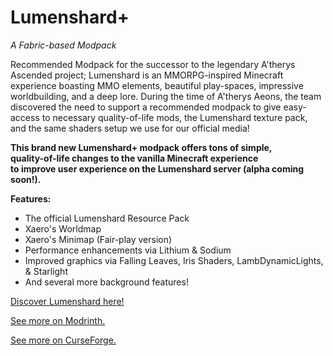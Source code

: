 # Lumenshard+  
*A Fabric-based Modpack*

Recommended Modpack for the successor to the legendary A'therys Ascended project; Lumenshard is an MMORPG-inspired Minecraft experience boasting MMO elements, beautiful play-spaces, impressive worldbuilding, and a deep lore. During the time of A'therys Aeons, the team discovered the need to support a recommended modpack to give easy-access to necessary quality-of-life mods, the Lumenshard texture pack, and the same shaders setup we use for our official media!

**This brand new Lumenshard+ modpack offers tons of simple,  
quality-of-life changes to the vanilla Minecraft experience  
to improve user experience on the Lumenshard server (alpha coming soon!).**

**Features:**
- The official Lumenshard Resource Pack
- Xaero's Worldmap
- Xaero's Minimap (Fair-play version)
- Performance enhancements via Lithium & Sodium
- Improved graphics via Falling Leaves, Iris Shaders, LambDynamicLights, & Starlight
- And several more background features!

[Discover Lumenshard here!](https://www.lumenshardmc.com/)


[See more on Modrinth.](https://modrinth.com/modpack/lumenshardplus)

[See more on CurseForge.](https://legacy.curseforge.com/minecraft/modpacks/lumenshardplus)
